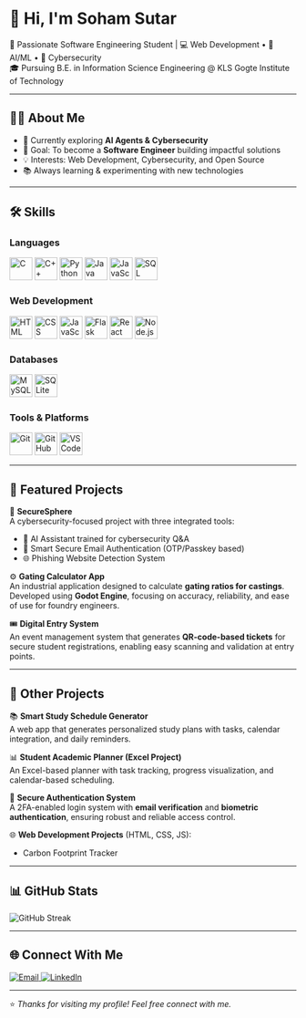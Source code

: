 # 👋 Hi, I'm Soham Sutar
🚀 Passionate Software Engineering Student | 💻 Web Development • 🧠 AI/ML • 🔐 Cybersecurity  
🎓 Pursuing B.E. in Information Science Engineering @ KLS Gogte Institute of Technology  

---

## 🧑‍💻 About Me  
- 🌱 Currently exploring **AI Agents & Cybersecurity**  
- 🎯 Goal: To become a **Software Engineer** building impactful solutions  
- 💡 Interests: Web Development, Cybersecurity, and Open Source  
- 📚 Always learning & experimenting with new technologies  

---

## 🛠️ Skills  

### Languages  
<p>
  <img src="https://cdn.jsdelivr.net/gh/devicons/devicon/icons/c/c-original.svg" alt="C" width="40" height="40"/>
  <img src="https://cdn.jsdelivr.net/gh/devicons/devicon/icons/cplusplus/cplusplus-original.svg" alt="C++" width="40" height="40"/>
  <img src="https://cdn.jsdelivr.net/gh/devicons/devicon/icons/python/python-original.svg" alt="Python" width="40" height="40"/>
  <img src="https://cdn.jsdelivr.net/gh/devicons/devicon/icons/java/java-original.svg" alt="Java" width="40" height="40"/>
  <img src="https://cdn.jsdelivr.net/gh/devicons/devicon/icons/javascript/javascript-original.svg" alt="JavaScript" width="40" height="40"/>
  <img src="https://cdn.jsdelivr.net/gh/devicons/devicon/icons/mysql/mysql-original.svg" alt="SQL" width="40" height="40"/>
</p>

### Web Development  
<p>
  <img src="https://cdn.jsdelivr.net/gh/devicons/devicon/icons/html5/html5-original.svg" alt="HTML" width="40" height="40"/>
  <img src="https://cdn.jsdelivr.net/gh/devicons/devicon/icons/css3/css3-original.svg" alt="CSS" width="40" height="40"/>
  <img src="https://cdn.jsdelivr.net/gh/devicons/devicon/icons/javascript/javascript-original.svg" alt="JavaScript" width="40" height="40"/>
  <img src="https://cdn.jsdelivr.net/gh/devicons/devicon/icons/flask/flask-original.svg" alt="Flask" width="40" height="40"/>
  <img src="https://cdn.jsdelivr.net/gh/devicons/devicon/icons/react/react-original.svg" alt="React" width="40" height="40"/>
  <img src="https://cdn.jsdelivr.net/gh/devicons/devicon/icons/nodejs/nodejs-original.svg" alt="Node.js" width="40" height="40"/>
</p>

### Databases  
<p>
  <img src="https://cdn.jsdelivr.net/gh/devicons/devicon/icons/mysql/mysql-original.svg" alt="MySQL" width="40" height="40"/>
  <img src="https://cdn.jsdelivr.net/gh/devicons/devicon/icons/sqlite/sqlite-original.svg" alt="SQLite" width="40" height="40"/>
</p>

### Tools & Platforms  
<p>
  <img src="https://cdn.jsdelivr.net/gh/devicons/devicon/icons/git/git-original.svg" alt="Git" width="40" height="40"/>
  <img src="https://cdn.jsdelivr.net/gh/devicons/devicon/icons/github/github-original.svg" alt="GitHub" width="40" height="40"/>
  <img src="https://cdn.jsdelivr.net/gh/devicons/devicon/icons/vscode/vscode-original.svg" alt="VS Code" width="40" height="40"/>
</p>

---

## 🚀 Featured Projects  

🔐 **SecureSphere**  
A cybersecurity-focused project with three integrated tools:  
- 🤖 AI Assistant trained for cybersecurity Q&A  
- 📧 Smart Secure Email Authentication (OTP/Passkey based)  
- 🌐 Phishing Website Detection System  

⚙️ **Gating Calculator App**  
An industrial application designed to calculate **gating ratios for castings**.  
Developed using **Godot Engine**, focusing on accuracy, reliability, and ease of use for foundry engineers.  

🎟️ **Digital Entry System**  
An event management system that generates **QR-code-based tickets** for secure student registrations, enabling easy scanning and validation at entry points.  

---

## 📌 Other Projects  

📚 **Smart Study Schedule Generator**  
A web app that generates personalized study plans with tasks, calendar integration, and daily reminders.  

📊 **Student Academic Planner (Excel Project)**  
An Excel-based planner with task tracking, progress visualization, and calendar-based scheduling.  

🔑 **Secure Authentication System**  
A 2FA-enabled login system with **email verification** and **biometric authentication**, ensuring robust and reliable access control. 

🌐 **Web Development Projects** (HTML, CSS, JS):  
- Carbon Footprint Tracker
  



---

## 📊 GitHub Stats  

![GitHub Streak](https://streak-stats.demolab.com?user=YOUR_USERNAME&theme=tokyonight&hide_border=true)  

---

## 🌐 Connect With Me  

<p align="left">
  <a href="mailto:sohamsutar2204@gmail.com">
    <img src="https://img.shields.io/badge/Email-D14836?style=for-the-badge&logo=gmail&logoColor=white" alt="Email"/>
  </a>
  
  <a href="https://www.linkedin.com/in/soham-sutar-b6664b291/" target="_blank">
    <img src="https://img.shields.io/badge/LinkedIn-0077B5?style=for-the-badge&logo=linkedin&logoColor=white" alt="LinkedIn"/>
  </a>
  



---

⭐️ *Thanks for visiting my profile! Feel free connect with me.*  
